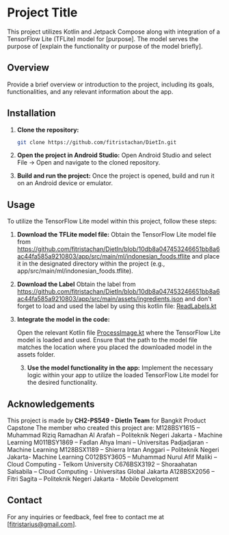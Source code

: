 # Project Title

This project utilizes Kotlin and Jetpack Compose along with integration of a TensorFlow Lite (TFLite) model for [purpose]. The model serves the purpose of [explain the functionality or purpose of the model briefly].

## Overview

Provide a brief overview or introduction to the project, including its goals, functionalities, and any relevant information about the app.

## Installation

1. **Clone the repository:**

   ```bash
   git clone https://github.com/fitristachan/DietIn.git
   
2. **Open the project in Android Studio:**
    Open Android Studio and select File -> Open and navigate to the cloned repository.

3. **Build and run the project:**
    Once the project is opened, build and run it on an Android device or emulator.

## Usage

To utilize the TensorFlow Lite model within this project, follow these steps:

1. **Download the TFLite model file:**
    Obtain the TensorFlow Lite model file from https://github.com/fitristachan/DietIn/blob/10db8a047453246651bb8a6ac44fa585a9210803/app/src/main/ml/indonesian_foods.tflite and place it in the designated directory within the project (e.g., app/src/main/ml/indonesian_foods.tflite).

2. **Download the Label**
    Obtain the label from https://github.com/fitristachan/DietIn/blob/10db8a047453246651bb8a6ac44fa585a9210803/app/src/main/assets/ingredients.json and don't forget to load and used the label by using this kotlin file: [ReadLabels.kt](src%2Fmain%2Fjava%2Fcom%2Fdietinapp%2Fmodel%2FReadLabels.kt)

3. **Integrate the model in the code:**

    Open the relevant Kotlin file [ProcessImage.kt](src%2Fmain%2Fjava%2Fcom%2Fdietinapp%2Fmodel%2FProcessImage.kt) where the TensorFlow Lite model is loaded and used. Ensure that the path to the model file matches the location where you placed the downloaded model in the assets folder.

   3. **Use the model functionality in the app:**
   Implement the necessary logic within your app to utilize the loaded TensorFlow Lite model for the desired functionality.


## Acknowledgements

This project is made by **CH2-PS549 - DietIn Team** for Bangkit Product Capstone
The member who created this project are:
M128BSY1615 – Muhammad Riziq Ramadhan Al Arafah – Politeknik Negeri Jakarta - Machine Learning
M011BSY1869 – Fadlan Ahya Imani – Universitas Padjadjaran - Machine Learning
M128BSX1189 – Shierra Intan Anggari – Politeknik Negeri Jakarta- Machine Learning
C012BSY3605 – Muhammad Nurul Afif Maliki – Cloud Computing - Telkom University
C676BSX3192 – Shoraahatan Salsabila – Cloud Computing - Universitas Global Jakarta
A128BSX2056 – Fitri Sagita – Politeknik Negeri Jakarta - Mobile Development


## Contact
For any inquiries or feedback, feel free to contact me at [fitristarius@gmail.com].
